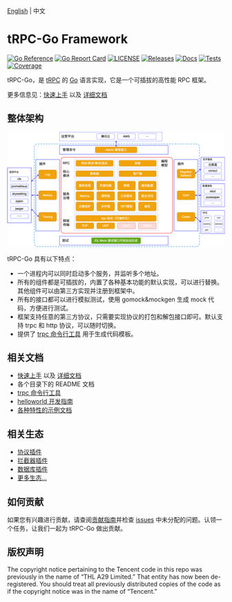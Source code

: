 [English](README.md) | 中文

# tRPC-Go Framework

[![Go Reference](https://pkg.go.dev/badge/github.com/trpc-group/trpc-go.svg)](https://pkg.go.dev/github.com/trpc-group/trpc-go)
[![Go Report Card](https://goreportcard.com/badge/trpc.group/trpc-go/trpc-go)](https://goreportcard.com/report/trpc.group/trpc-go/trpc-go)
[![LICENSE](https://img.shields.io/badge/license-Apache--2.0-green.svg)](https://github.com/trpc-group/trpc-go/blob/main/LICENSE)
[![Releases](https://img.shields.io/github/release/trpc-group/trpc-go.svg?style=flat-square)](https://github.com/trpc-group/trpc-go/releases)
[![Docs](https://img.shields.io/badge/docs-latest-green)](https://trpc.group/zh/docs/languages/go/)
[![Tests](https://github.com/trpc-group/trpc-go/actions/workflows/prc.yml/badge.svg)](https://github.com/trpc-group/trpc-go/actions/workflows/prc.yml)
[![Coverage](https://codecov.io/gh/trpc-group/trpc-go/branch/main/graph/badge.svg)](https://app.codecov.io/gh/trpc-group/trpc-go/tree/main)


tRPC-Go，是 [tRPC][] 的 [Go][] 语言实现，它是一个可插拔的高性能 RPC 框架。

更多信息见：[快速上手][quick start] 以及 [详细文档][docs] 

## 整体架构

![架构图](.resources-without-git-lfs/overall_zh_CN.png)

tRPC-Go 具有以下特点：

- 一个进程内可以同时启动多个服务，并监听多个地址。
- 所有的组件都是可插拔的，内置了各种基本功能的默认实现，可以进行替换。其他组件可以由第三方实现并注册到框架中。
- 所有的接口都可以进行模拟测试，使用 gomock&mockgen 生成 mock 代码，方便进行测试。
- 框架支持任意的第三方协议，只需要实现协议的打包和解包接口即可。默认支持 trpc 和 http 协议，可以随时切换。
- 提供了 [trpc 命令行工具][trpc-cmdline] 用于生成代码模板。

## 相关文档

- [快速上手][quick start] 以及 [详细文档][docs]
- 各个目录下的 README 文档
- [trpc 命令行工具][trpc-cmdline]
- [helloworld 开发指南][helloworld]
- [各种特性的示例文档][features]

## 相关生态

- [协议插件][go-codec]
- [拦截器插件][go-filter]
- [数据库插件][go-database]
- [更多生态...][ecosystem]

## 如何贡献

如果您有兴趣进行贡献，请查阅[贡献指南][contributing]并检查 [issues][] 中未分配的问题。认领一个任务，让我们一起为 tRPC-Go 做出贡献。

[Go]: https://golang.org
[tRPC]: https://github.com/trpc-group/trpc
[trpc-cmdline]: https://github.com/trpc-group/trpc-cmdline
[docs]: /docs/README.zh_CN.md
[quick start]: /docs/quick_start.zh_CN.md
[go-releases]: https://golang.org/doc/devel/release.html
[contributing]: CONTRIBUTING.md
[issues]: https://github.com/trpc-group/trpc-go/issues
[go-codec]: https://github.com/trpc-ecosystem/go-codec
[go-filter]: https://github.com/trpc-ecosystem/go-filter
[go-database]: https://github.com/trpc-ecosystem/go-database
[ecosystem]: https://github.com/orgs/trpc-ecosystem/repositories
[helloworld]: /examples/helloworld/
[features]: /examples/features/

## 版权声明

The copyright notice pertaining to the Tencent code in this repo was previously in the name of “THL A29 Limited.”  That entity has now been de-registered.  You should treat all previously distributed copies of the code as if the copyright notice was in the name of “Tencent.”

